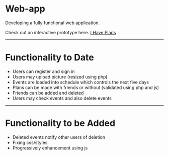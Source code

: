 Web-app
=======

Developing a fully functional web application.

Check out an interactive prototype here. [I Have Plans](http://invis.io/WX4ADGS2)

 * * *

Functionality to Date
=====================
- Users can register and sign in
- Users may upload picture (resized using php)
- Events are loaded into schedule which controls the next five days
- Plans can be made with friends or without (validated using php and js)
- Friends can be added and deleted
- Users may check events and also delete events

 * * *

Functionality to be Added
========================

- Deleted events notify other users of deletion
- Fixing css/styles
- Progressively enhancement using js
